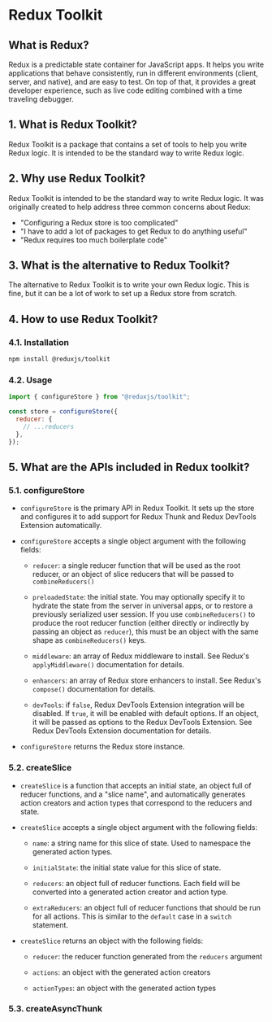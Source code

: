 # Redux Toolkit

## What is Redux?

Redux is a predictable state container for JavaScript apps. It helps you write applications that behave consistently, run in different environments (client, server, and native), and are easy to test. On top of that, it provides a great developer experience, such as live code editing combined with a time traveling debugger.

## 1. What is Redux Toolkit?

Redux Toolkit is a package that contains a set of tools to help you write Redux logic. It is intended to be the standard way to write Redux logic.

## 2. Why use Redux Toolkit?

Redux Toolkit is intended to be the standard way to write Redux logic. It was originally created to help address three common concerns about Redux:

- "Configuring a Redux store is too complicated"
- "I have to add a lot of packages to get Redux to do anything useful"
- "Redux requires too much boilerplate code"

## 3. What is the alternative to Redux Toolkit?

The alternative to Redux Toolkit is to write your own Redux logic. This is fine, but it can be a lot of work to set up a Redux store from scratch.

## 4. How to use Redux Toolkit?

### 4.1. Installation

```bash
npm install @reduxjs/toolkit
```

### 4.2. Usage

```js
import { configureStore } from "@reduxjs/toolkit";

const store = configureStore({
  reducer: {
    // ...reducers
  },
});
```

## 5. What are the APIs included in Redux toolkit?

### 5.1. configureStore

- `configureStore` is the primary API in Redux Toolkit. It sets up the store and configures it to add support for Redux Thunk and Redux DevTools Extension automatically.

- `configureStore` accepts a single object argument with the following fields:

  - `reducer`: a single reducer function that will be used as the root reducer, or an object of slice reducers that will be passed to `combineReducers()`

  - `preloadedState`: the initial state. You may optionally specify it to hydrate the state from the server in universal apps, or to restore a previously serialized user session. If you use `combineReducers()` to produce the root reducer function (either directly or indirectly by passing an object as `reducer`), this must be an object with the same shape as `combineReducers()` keys.

  - `middleware`: an array of Redux middleware to install. See Redux's `applyMiddleware()` documentation for details.

  - `enhancers`: an array of Redux store enhancers to install. See Redux's `compose()` documentation for details.

  - `devTools`: if `false`, Redux DevTools Extension integration will be disabled. If `true`, it will be enabled with default options. If an object, it will be passed as options to the Redux DevTools Extension. See Redux DevTools Extension documentation for details.

- `configureStore` returns the Redux store instance.

### 5.2. createSlice

- `createSlice` is a function that accepts an initial state, an object full of reducer functions, and a "slice name", and automatically generates action creators and action types that correspond to the reducers and state.

- `createSlice` accepts a single object argument with the following fields:

  - `name`: a string name for this slice of state. Used to namespace the generated action types.

  - `initialState`: the initial state value for this slice of state.

  - `reducers`: an object full of reducer functions. Each field will be converted into a generated action creator and action type.

  - `extraReducers`: an object full of reducer functions that should be run for all actions. This is similar to the `default` case in a `switch` statement.

- `createSlice` returns an object with the following fields:

  - `reducer`: the reducer function generated from the `reducers` argument

  - `actions`: an object with the generated action creators

  - `actionTypes`: an object with the generated action types

### 5.3. createAsyncThunk
